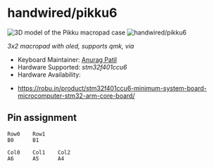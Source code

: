 # handwired/pikku6

![3D model of the Pikku macropad case](docs/Pikku_3D_case.png)
![handwired/pikku6](https://i.imgur.com/liWsuMy.jpeg)

*3x2 macropad with oled, supports qmk, via*

* Keyboard Maintainer: [Anurag Patil](https://github.com/meta-boy)
* Hardware Supported: *stm32f401ccu6*
* Hardware Availability:
- https://robu.in/product/stm32f401ccu6-minimum-system-board-microcomputer-stm32-arm-core-board/

## Pin assignment
```
Row0    Row1
B0      B1

Col0    Col1    Col2
A6      A5      A4
```


